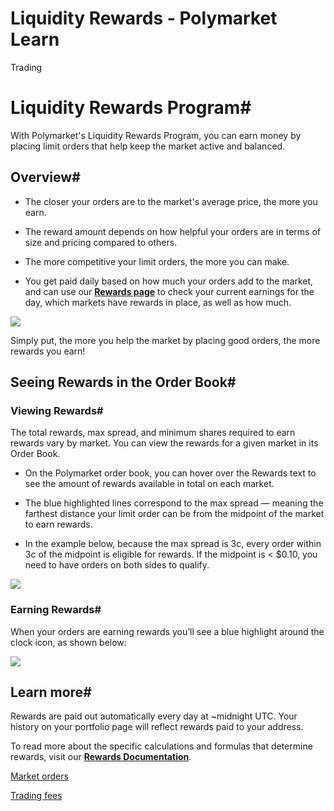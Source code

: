 # Liquidity Rewards - Polymarket Learn

Trading

# Liquidity Rewards Program#

With Polymarket's Liquidity Rewards Program, you can earn money by placing limit orders that help keep the market active and balanced.

## Overview#

  * The closer your orders are to the market's average price, the more you earn.

  * The reward amount depends on how helpful your orders are in terms of size and pricing compared to others.

  * The more competitive your limit orders, the more you can make.

  * You get paid daily based on how much your orders add to the market, and can use our **[Rewards page](https://polymarket.com/rewards)** to check your current earnings for the day, which markets have rewards in place, as well as how much.




![](/media/liquidity-rewards-earnings.png)

Simply put, the more you help the market by placing good orders, the more rewards you earn!

## Seeing Rewards in the Order Book#

### Viewing Rewards#

The total rewards, max spread, and minimum shares required to earn rewards vary by market. You can view the rewards for a given market in its Order Book.

  * On the Polymarket order book, you can hover over the Rewards text to see the amount of rewards available in total on each market.

  * The blue highlighted lines correspond to the max spread — meaning the farthest distance your limit order can be from the midpoint of the market to earn rewards.

  * In the example below, because the max spread is 3c, every order within 3c of the midpoint is eligible for rewards. If the midpoint is < $0.10, you need to have orders on both sides to qualify.




![](/media/liquidity-rewards-market.png)

### Earning Rewards#

When your orders are earning rewards you’ll see a blue highlight around the clock icon, as shown below:

![](/media/earning-liquidity-rewards.png)

## Learn more#

Rewards are paid out automatically every day at ~midnight UTC. Your history on your portfolio page will reflect rewards paid to your address.

To read more about the specific calculations and formulas that determine rewards, visit our **[Rewards Documentation](https://docs.polymarket.com/#rewards)**.

[Market orders](/docs/guides/trading/market-orders/)

[Trading fees](/docs/guides/trading/fees/)

[](https://x.com/polymarket)[](https://discord.gg/polymarket)[](https://github.com/polymarket)

[](https://github.com/polymarket/learn/blob/main/pages/docs/liquidity-rewards.mdx)